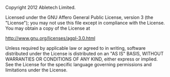 Copyright 2012 Abletech Limited.

Licensed under the GNU Affero General Public License, version 3 (the "License");
you may not use this file except in compliance with the License.
You may obtain a copy of the License at

http://www.gnu.org/licenses/agpl-3.0.html

Unless required by applicable law or agreed to in writing, software
distributed under the License is distributed on an "AS IS" BASIS,
WITHOUT WARRANTIES OR CONDITIONS OF ANY KIND, either express or implied.
See the License for the specific language governing permissions and
limitations under the License.